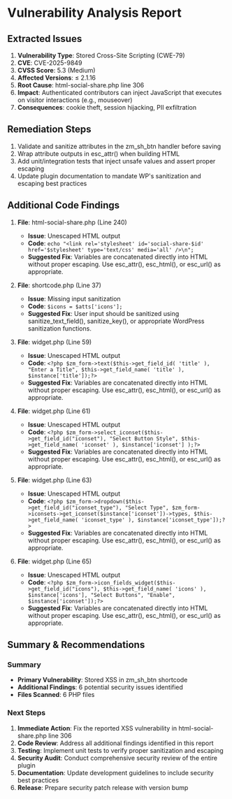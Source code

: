 # Vulnerability Analysis Report

## Extracted Issues

1. **Vulnerability Type**: Stored Cross-Site Scripting (CWE-79)
2. **CVE**: CVE-2025-9849
3. **CVSS Score**: 5.3 (Medium)
4. **Affected Versions**: ≤ 2.1.16
5. **Root Cause**: html-social-share.php line 306
6. **Impact**: Authenticated contributors can inject JavaScript that executes on visitor interactions (e.g., mouseover)
7. **Consequences**: cookie theft, session hijacking, PII exfiltration

## Remediation Steps

1. Validate and sanitize attributes in the zm_sh_btn handler before saving
2. Wrap attribute outputs in esc_attr() when building HTML
3. Add unit/integration tests that inject unsafe values and assert proper escaping
4. Update plugin documentation to mandate WP's sanitization and escaping best practices

## Additional Code Findings

1. **File**: html-social-share.php (Line 240)
   - **Issue**: Unescaped HTML output
   - **Code**: `echo "<link rel='stylesheet' id='social-share-$id'  href='$stylesheet' type='text/css' media='all' />\n";`
   - **Suggested Fix**: Variables are concatenated directly into HTML without proper escaping. Use esc_attr(), esc_html(), or esc_url() as appropriate.

2. **File**: shortcode.php (Line 37)
   - **Issue**: Missing input sanitization
   - **Code**: `$icons = $atts['icons'];`
   - **Suggested Fix**: User input should be sanitized using sanitize_text_field(), sanitize_key(), or appropriate WordPress sanitization functions.

3. **File**: widget.php (Line 59)
   - **Issue**: Unescaped HTML output
   - **Code**: `<?php $zm_form->text($this->get_field_id( 'title' ), "Enter a Title", $this->get_field_name( 'title' ), $instance['title']);?>`
   - **Suggested Fix**: Variables are concatenated directly into HTML without proper escaping. Use esc_attr(), esc_html(), or esc_url() as appropriate.

4. **File**: widget.php (Line 61)
   - **Issue**: Unescaped HTML output
   - **Code**: `<?php $zm_form->select_iconset($this->get_field_id("iconset"), "Select Button Style", $this->get_field_name( 'iconset' ), $instance['iconset'] );?>`
   - **Suggested Fix**: Variables are concatenated directly into HTML without proper escaping. Use esc_attr(), esc_html(), or esc_url() as appropriate.

5. **File**: widget.php (Line 63)
   - **Issue**: Unescaped HTML output
   - **Code**: `<?php $zm_form->dropdown($this->get_field_id("iconset_type"), "Select Type", $zm_form->iconsets->get_iconset($instance['iconset'])->types, $this->get_field_name( 'iconset_type' ), $instance['iconset_type']);?>`
   - **Suggested Fix**: Variables are concatenated directly into HTML without proper escaping. Use esc_attr(), esc_html(), or esc_url() as appropriate.

6. **File**: widget.php (Line 65)
   - **Issue**: Unescaped HTML output
   - **Code**: `<?php $zm_form->icon_fields_widget($this->get_field_id("icons"), $this->get_field_name( 'icons' ), $instance['icons'], "Select Buttons", "Enable", $instance['iconset']);?>`
   - **Suggested Fix**: Variables are concatenated directly into HTML without proper escaping. Use esc_attr(), esc_html(), or esc_url() as appropriate.

## Summary & Recommendations

### Summary
- **Primary Vulnerability**: Stored XSS in zm_sh_btn shortcode
- **Additional Findings**: 6 potential security issues identified
- **Files Scanned**: 6 PHP files

### Next Steps
1. **Immediate Action**: Fix the reported XSS vulnerability in html-social-share.php line 306
2. **Code Review**: Address all additional findings identified in this report
3. **Testing**: Implement unit tests to verify proper sanitization and escaping
4. **Security Audit**: Conduct comprehensive security review of the entire plugin
5. **Documentation**: Update development guidelines to include security best practices
6. **Release**: Prepare security patch release with version bump

